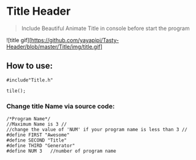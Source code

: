 # Title Header

>Include Beautiful Animate Title in console before start the program

![title gif][https://github.com/yayapipi/Tasty-Header/blob/master/Title/img/title.gif]

## How to use:

	#include"Title.h"

	tile();

### Change title Name via source code:

	/*Program Name*/
	//Maximum Name is 3 //
	//change the value of 'NUM' if your program name is less than 3 //
	#define FIRST "Awesome"
	#define SECOND "Title"
	#define THIRD "Generator"
	#define NUM 3 	//number of program name